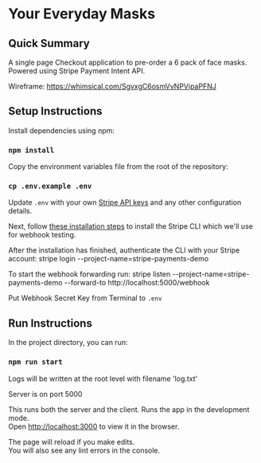 # Your Everyday Masks

## Quick Summary
A single page Checkout application to pre-order a 6 pack of face masks. Powered using Stripe Payment Intent API.

Wireframe: https://whimsical.com/SgvxgC6osmVvNPVipaPFNJ

## Setup Instructions

Install dependencies using npm:
### `npm install`

Copy the environment variables file from the root of the repository: 
### `cp .env.example .env`

Update `.env` with your own [Stripe API keys](https://dashboard.stripe.com/account/apikeys) and any other configuration details.

Next, follow [these installation steps](https://github.com/stripe/stripe-cli#installation) to install the Stripe CLI which we'll use for webhook testing.

After the installation has finished, authenticate the CLI with your Stripe account:
    stripe login --project-name=stripe-payments-demo

To start the webhook forwarding run:
    stripe listen --project-name=stripe-payments-demo --forward-to http://localhost:5000/webhook

Put Webhook Secret Key from Terminal to `.env`

## Run Instructions

In the project directory, you can run: 
### `npm run start`

Logs will be written at the root level with filename 'log.txt'

Server is on port 5000

This runs both the server and the client. Runs the app in the development mode.<br />
Open [http://localhost:3000](http://localhost:3000) to view it in the browser.

The page will reload if you make edits.<br />
You will also see any lint errors in the console.
